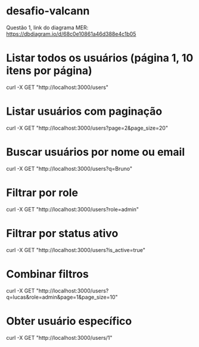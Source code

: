 # desafio-valcann

Questão 1, link do diagrama MER: https://dbdiagram.io/d/68c0e10861a46d388e4c1b05

# Listar todos os usuários (página 1, 10 itens por página)
curl -X GET "http://localhost:3000/users"

# Listar usuários com paginação
curl -X GET "http://localhost:3000/users?page=2&page_size=20"

# Buscar usuários por nome ou email
curl -X GET "http://localhost:3000/users?q=Bruno"

# Filtrar por role
curl -X GET "http://localhost:3000/users?role=admin"

# Filtrar por status ativo
curl -X GET "http://localhost:3000/users?is_active=true"

# Combinar filtros
curl -X GET "http://localhost:3000/users?q=lucas&role=admin&page=1&page_size=10"

# Obter usuário específico
curl -X GET "http://localhost:3000/users/1"
